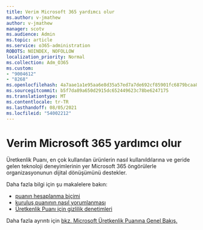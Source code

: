 ```yaml
---
title: Verim Microsoft 365 yardımcı olur
ms.author: v-jmathew
author: v-jmathew
manager: scotv
ms.audience: Admin
ms.topic: article
ms.service: o365-administration
ROBOTS: NOINDEX, NOFOLLOW
localization_priority: Normal
ms.collection: Adm_O365
ms.custom:
- "9004612"
- "8268"
ms.openlocfilehash: 4a7aae1a1e95aa6e8d35a57ed7a7de692cf85901fc6879bcaa8dade37456eba3
ms.sourcegitcommit: b5f7da89a650d2915dc652449623c78be6247175
ms.translationtype: MT
ms.contentlocale: tr-TR
ms.lasthandoff: 08/05/2021
ms.locfileid: "54002212"
---
```

# <a name="help-improve-microsoft-365-productivity"></a>Verim Microsoft 365 yardımcı olur

Üretkenlik Puanı, en çok kullanılan ürünlerin nasıl kullanıldılarına ve geride gelen teknoloji deneyimlerinin yer Microsoft 365 öngörülerle organizasyonunun dijital dönüşümünü destekler.

Daha fazla bilgi için şu makalelere bakın:

- [puanın hesaplanma biçimi](https://docs.microsoft.com/microsoft-365/admin/productivity/productivity-score)
- [kuruluş puanının nasıl yorumlanması](https://docs.microsoft.com/microsoft-365/admin/productivity/productivity-score)
- [Üretkenlik Puanı için gizlilik denetimleri](https://docs.microsoft.com/microsoft-365/admin/productivity/privacy)

Daha fazla ayrıntı için [bkz. Microsoft Üretkenlik Puanına Genel Bakış.](https://docs.microsoft.com/microsoft-365/admin/productivity/productivity-score)
